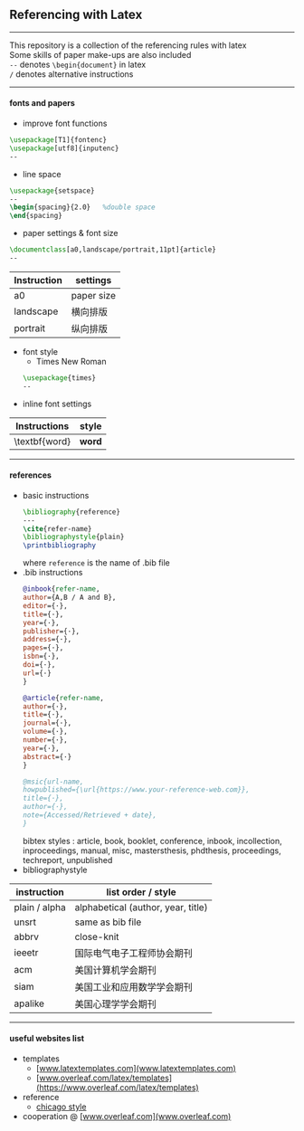 ## Referencing with Latex
---
This repository is a collection of the referencing rules with latex
<br>
Some skills of paper make-ups are also included
<br>
`--` denotes `\begin{document}` in latex
<br>
`/` denotes alternative instructions

---
#### fonts and papers

   + improve font functions
   ```latex
   \usepackage[T1]{fontenc}
   \usepackage[utf8]{inputenc}
   --
   ```
   + line space
   ```latex
   \usepackage{setspace}
   --
   \begin{spacing}{2.0}   %double space
   \end{spacing}
   ```
   + paper settings & font size
   ```latex
   \documentclass[a0,landscape/portrait,11pt]{article}
   --
   ```

   | Instruction | settings |
   | ---- | ---- |
   | a0 | paper size |
   | landscape | 横向排版 |
   | portrait | 纵向排版 |
   + font style
      + Times New Roman
      ```latex
      \usepackage{times}
      --
      ```
   + inline font settings

   | Instructions | style |
   | ---- | ---- |
   | \textbf{word} | $\textbf{word}$
   
---
#### references

+ basic instructions
   ```latex
   \bibliography{reference}
   ---
   \cite{refer-name}
   \bibliographystyle{plain}
   \printbibliography
   ```
   where `reference` is the name of .bib file
+ .bib instructions
   ```bib
   @inbook{refer-name,
   author={A,B / A and B},
   editor={·},
   title={·},
   year={·},
   publisher={·},
   address={·},
   pages={·},
   isbn={·},
   doi={·},
   url={·}
   }
   ```
   ```bib
   @article{refer-name,
   author={·},
   title={·},
   journal={·},
   volume={·},
   number={·},
   year={·},
   abstract={·}
   }
   ```
   ```bib
   @msic{url-name,
   howpublished={\url{https://www.your-reference-web.com}},
   title={·},
   author={·},
   note={Accessed/Retrieved + date},
   }
   ```
   bibtex styles : article, book, booklet, conference, inbook, incollection, inproceedings, manual, misc, mastersthesis, phdthesis, proceedings, techreport, unpublished 
+ bibliographystyle

| instruction | list order / style |
| ---- | ---- |
| plain / alpha | alphabetical (author, year, title) |
| unsrt | same as bib file |
| abbrv | close-knit |
| ieeetr | 国际电气电子工程师协会期刊 |
| acm | 美国计算机学会期刊 |
| siam | 美国工业和应用数学学会期刊 |
| apalike | 美国心理学学会期刊 |


   ---
   #### useful websites list
   + templates 
      + [www.latextemplates.com](www.latextemplates.com)
      + [www.overleaf.com/latex/templates](https://www.overleaf.com/latex/templates)
   + reference 
      + [chicago style](https://www.overleaf.com/latex/examples/the-chicago-citation-style-with-biblatex/pdqqrmwtdqpc)
   + cooperation @ [www.overleaf.com](www.overleaf.com)